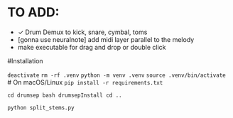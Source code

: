 # TO ADD: 
- ✓ Drum Demux to kick, snare, cymbal, toms
- [gonna use neuralnote] add midi layer parallel to the melody 
- make executable for drag and drop or double click


#Installation

`deactivate`
`rm -rf .venv`
`python -m venv .venv`
`source .venv/bin/activate`  # On macOS/Linux
`pip install -r requirements.txt`

` cd drumsep
bash drumsepInstall
cd .. ` 


`python split_stems.py`